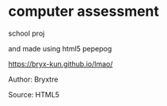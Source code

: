 # computer assessment
school proj

and made using html5 pepepog

https://bryx-kun.github.io/lmao/

Author: Bryxtre

Source: HTML5 

